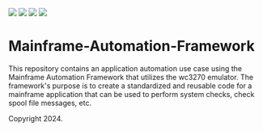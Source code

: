 [![](https://img.shields.io/github/stars/faisalkhan91/Mainframe-Automation-Framework?style=social)](https://github.com/faisalkhan91/Mainframe-Automation-Framework/stargazers)
[![](https://img.shields.io/github/forks/faisalkhan91/Mainframe-Automation-Framework?style=social)](https://github.com/faisalkhan91/Mainframe-Automation-Framework/fork)
[![](https://img.shields.io/github/watchers/faisalkhan91/Mainframe-Automation-Framework?style=social)](https://github.com/faisalkhan91/Mainframe-Automation-Framework/subscription)
[![](https://img.shields.io/github/followers/faisalkhan91?style=social)](https://github.com/faisalkhan91)

# Mainframe-Automation-Framework
This repository contains an application automation use case using the Mainframe Automation Framework that utilizes the wc3270 emulator. The framework's purpose is to create a standardized and reusable code for a mainframe application that can be used to perform system checks, check spool file messages, etc.

Copyright 2024.

